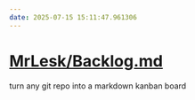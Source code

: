 ```yaml
---
date: 2025-07-15 15:11:47.961306
---
```


# [MrLesk/Backlog.md](https://github.com/MrLesk/Backlog.md)

turn any git repo into a markdown kanban board